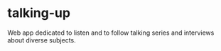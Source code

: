 # talking-up
 Web app dedicated to listen and to follow talking series and interviews about diverse subjects.
